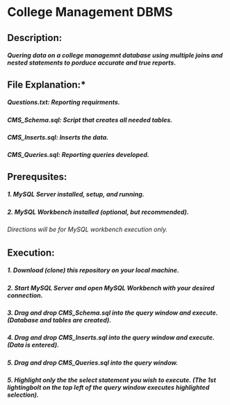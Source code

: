# College Management DBMS
## **Description:**
##### Quering data on a college managemnt database using multiple joins and nested statements to porduce accurate and true reports.
## **File Explanation:***
##### Questions.txt: Reporting requirments.
##### CMS_Schema.sql: Script that creates all needed tables.
##### CMS_Inserts.sql: Inserts the data.
##### CMS_Queries.sql: Reporting queries developed.
## **Prerequsites:**
##### 1. MySQL Server installed, setup, and running.
##### 2. MySQL Workbench installed (optional, but recommended).
###### _Directions will be for MySQL workbench execution only._
## **Execution:**
##### 1. Download (clone) this repository on your local machine.
##### 2. Start MySQL Server and open MySQL Workbench with your desired connection.
##### 3. Drag and drop CMS_Schema.sql into the query window and execute. (Database and tables are created).
##### 4. Drag and drop CMS_Inserts.sql into the query window and execute. (Data is entered).
##### 5. Drag and drop CMS_Queries.sql into the query window.
##### 5. Highlight only the the select statement you wish to execute. (The 1st lightingbolt on the top left of the query window executes highlighted selection).
